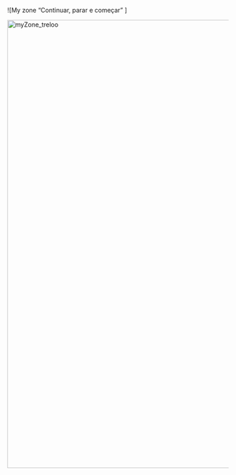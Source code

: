 ![My zone “Continuar, parar e começar” ]

<img width="1022" alt="myZone_treloo" src="https://github.com/user-attachments/assets/4b44c652-4fca-43b4-bc71-581ad1b6a59d"/>

